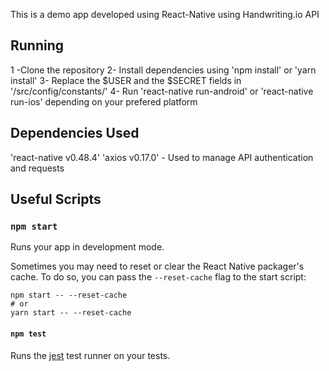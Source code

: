 This is a demo app developed using React-Native using Handwriting.io API


## Running

1 -Clone the repository 
2- Install dependencies using 'npm install' or 'yarn install'
3- Replace the $USER and the $SECRET fields in '/src/config/constants/'
4- Run 'react-native run-android' or 'react-native run-ios' depending on your prefered platform

## Dependencies Used
'react-native v0.48.4'
'axios v0.17.0' - Used to manage API authentication and requests

## Useful Scripts
### `npm start`

Runs your app in development mode.

Sometimes you may need to reset or clear the React Native packager's cache. To do so, you can pass the `--reset-cache` flag to the start script:

```
npm start -- --reset-cache
# or
yarn start -- --reset-cache
```

#### `npm test`

Runs the [jest](https://github.com/facebook/jest) test runner on your tests.

